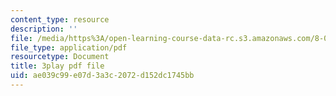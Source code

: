```yaml
---
content_type: resource
description: ''
file: /media/https%3A/open-learning-course-data-rc.s3.amazonaws.com/8-04-quantum-physics-i-spring-2016/ae039c99e07d3a3c2072d152dc1745bb_DvFb-D1zJTA.pdf
file_type: application/pdf
resourcetype: Document
title: 3play pdf file
uid: ae039c99-e07d-3a3c-2072-d152dc1745bb
---
```

